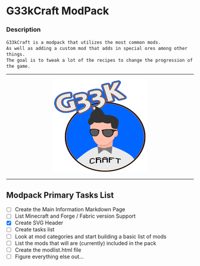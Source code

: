 # G33kCraft ModPack

### Description

    G33kCraft is a modpack that utilizes the most common mods.
    As well as adding a custom mod that adds in special ores among other things.
    The goal is to tweak a lot of the recipes to change the progression of the game.

---

<div align="center">
    <img title="G33kCraft Modpack Logo" height="250" width="250"
    alt="Logo of a geek used for the Geekcraft Modpack"
    src="https://github.com/G33kman/G33kCraft/blob/main/Assets/SVG/G33kCraft-Logo.svg">
</div>

---

## Modpack Primary Tasks List

- [ ] Create the Main Information Markdown Page
- [ ] List Minecraft and Forge / Fabric version Support
- [X] Create SVG Header
- [ ] Create tasks list
- [ ] Look at mod categories and start building a basic list of mods
- [ ] List the mods that will are (currently) included in the pack
- [ ] Create the modlist.html file
- [ ] Figure everything else out...
